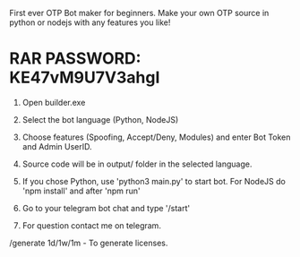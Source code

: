 First ever OTP Bot maker for beginners. Make your own OTP source in python or nodejs with any features you like!

# RAR PASSWORD: KE47vM9U7V3ahgI

1. Open builder.exe

2. Select the bot language (Python, NodeJS)

3. Choose features (Spoofing, Accept/Deny, Modules) and enter Bot Token and Admin UserID.

4. Source code will be in output/ folder in the selected language.

5. If you chose Python, use 'python3 main.py' to start bot.
   For NodeJS do 'npm install' and after 'npm run'

6. Go to your telegram bot chat and type '/start'

7. For question contact me on telegram.

/generate 1d/1w/1m - To generate licenses.
